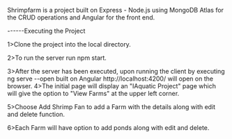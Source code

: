 Shrimpfarm is a project built on Express - Node.js using MongoDB Atlas for the CRUD operations and Angular for the front end.

------Executing the Project

1>Clone the project into the local directory.

2>To run the server run npm start.

3>After the server has been executed, upon running the client by executing ng serve --open  built on Angular
    http://localhost:4200/ will open on the browser.
4>The initial page will display an "IAquatic Project" page which will give the option to "View Farms" at the upper left corner.

5>Choose Add Shrimp Fan to add a Farm with the details along with edit and delete function.

6>Each Farm will have option to add ponds along with edit and delete.




